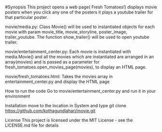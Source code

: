#Synopsis
This project opens a web page( Fresh Tomatoes!) displays movie posters when you click any one of the posters it plays a
youtube trailer for that particular poster.

movie/media.py:
Class Movie() will be used to instantiated objects for each movie with param movie_title, movie_storyline, poster_image, trailer_youtube. The function show_trailer() will be used to open youtube trailer.


movie/entertainment_center.py:
Each movie is instantiated with media.Movie() and all the movies which are instantiated are arranged in an array(movies) and is passed as a parameter for fresh_tomatoes.open_movies_page(movies), to display an HTML page.

movie/fresh_tomatoes.html:
Takes the movies array in entertainment_center.py and display the HTML page

How to run the code
Go to movie/entertainment_center.py and run it in your environment

Installation
move to the location in System and type
git clone https://github.com/kothagundlahari/movie.git

License
This project is licensed under the MIT License - see the LICENSE.md file for details
